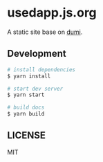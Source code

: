 # usedapp.js.org

A static site base on [dumi](https://d.umijs.org).

## Development

```bash
# install dependencies
$ yarn install

# start dev server
$ yarn start

# build docs
$ yarn build
```

## LICENSE

MIT
